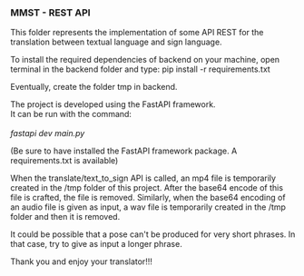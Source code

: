 <h3>MMST - REST API</h3>

This folder represents the implementation of some API REST for the translation between textual language and sign language.

To install the required dependencies of backend on your machine, open terminal in the backend folder and type: 
pip install -r requirements.txt

Eventually, create the folder tmp in backend. 

The project is developed using the FastAPI framework. <br>
It can be run with the command:<br><br>
<i>fastapi dev main.py</i>

(Be sure to have installed the FastAPI framework package. A requirements.txt is available)

When the translate/text_to_sign API is called, an mp4 file is temporarily created in the /tmp folder of this project.
After the base64 encode of this file is crafted, the file is removed. 
Similarly, when the base64 encoding of an audio file is given as input, a wav file is temporarily created in the /tmp folder and then it is removed.

It could be possible that a pose can't be produced for very short phrases. In that case, try to give as input a longer phrase. 

Thank you and enjoy your translator!!!

